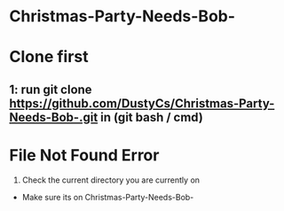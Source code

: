 # Christmas-Party-Needs-Bob-

# Clone first 
## 1: run git clone https://github.com/DustyCs/Christmas-Party-Needs-Bob-.git in (git bash / cmd)

# File Not Found Error
1. Check the current directory you are currently on
 - Make sure its on Christmas-Party-Needs-Bob-

